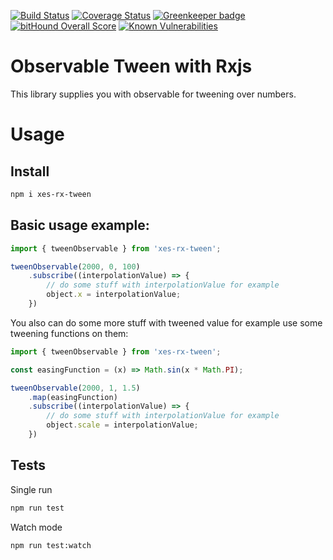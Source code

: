 [![Build Status](https://travis-ci.org/Xesenix/xes-rx-tween.svg?branch=master)](https://travis-ci.org/Xesenix/xes-rx-tween)
[![Coverage Status](https://coveralls.io/repos/github/Xesenix/xes-rx-tween/badge.svg?branch=master)](https://coveralls.io/github/Xesenix/xes-rx-tween?branch=master)
[![Greenkeeper badge](https://badges.greenkeeper.io/Xesenix/xes-rx-tween.svg)](https://greenkeeper.io/)
[![bitHound Overall Score](https://www.bithound.io/github/Xesenix/xes-rx-tween/badges/score.svg)](https://www.bithound.io/github/Xesenix/xes-rx-tween)
[![Known Vulnerabilities](https://snyk.io/test/github/xesenix/xes-rx-tween/badge.svg)](https://snyk.io/test/github/xesenix/xes-rx-tween)

# Observable Tween with Rxjs


This library supplies you with observable for tweening over numbers.

# Usage

## Install

```bash
npm i xes-rx-tween
```

## Basic usage example:

```js
import { tweenObservable } from 'xes-rx-tween';

tweenObservable(2000, 0, 100)
	.subscribe((interpolationValue) => {
		// do some stuff with interpolationValue for example
		object.x = interpolationValue;
	})
```

You also can do some more stuff with tweened value for example use some tweening functions on them:

```js
import { tweenObservable } from 'xes-rx-tween';

const easingFunction = (x) => Math.sin(x * Math.PI);

tweenObservable(2000, 1, 1.5)
	.map(easingFunction)
	.subscribe((interpolationValue) => {
		// do some stuff with interpolationValue for example
		object.scale = interpolationValue;
	})
```

## Tests

Single run

```bash
npm run test
```

Watch mode

```bash
npm run test:watch
```
